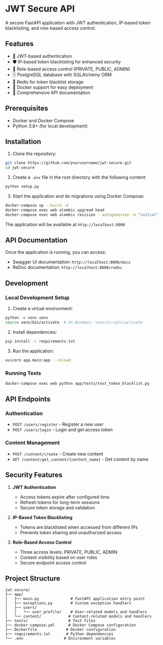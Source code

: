 # JWT Secure API

A secure FastAPI application with JWT authentication, IP-based token blacklisting, and role-based access control.

## Features

- 🔐 JWT-based authentication
- 🛡️ IP-based token blacklisting for enhanced security
- 👥 Role-based access control (PRIVATE, PUBLIC, ADMIN)
- 🗄️ PostgreSQL database with SQLAlchemy ORM
- 🔄 Redis for token blacklist storage
- 🐳 Docker support for easy deployment
- 📝 Comprehensive API documentation

## Prerequisites

- Docker and Docker Compose
- Python 3.8+ (for local development)

## Installation

1. Clone the repository:
```bash
git clone https://github.com/yourusername/jwt-secure.git
cd jwt-secure
```

2. Create a `.env` file in the root directory with the following content:
```bash
python setup.py
```

3. Start the application and do migrations using Docker Compose:
```bash
docker-compose up --build -d
docker-compose exec web alembic upgread head
docker-compose exec web alembic revision --autogenerate -m "initial"
```

The application will be available at `http://localhost:8000`

## API Documentation

Once the application is running, you can access:
- Swagger UI documentation: `http://localhost:8000/docs`
- ReDoc documentation: `http://localhost:8000/redoc`

## Development

### Local Development Setup

1. Create a virtual environment:
```bash
python -m venv venv
source venv/bin/activate  # On Windows: venv\Scripts\activate
```

2. Install dependencies:
```bash
pip install -r requirements.txt
```

3. Run the application:
```bash
uvicorn app.main:app --reload
```

### Running Tests

```bash
docker-compose exec web python app/tests/test_token_blacklist.py
```

## API Endpoints

### Authentication
- `POST /users/register` - Register a new user
- `POST /users/login` - Login and get access token

### Content Management
- `POST /content/create` - Create new content
- `GET /content/get_content/{content_name}` - Get content by name

## Security Features

1. **JWT Authentication**
   - Access tokens expire after configured time
   - Refresh tokens for long-term sessions
   - Secure token storage and validation

2. **IP-Based Token Blacklisting**
   - Tokens are blacklisted when accessed from different IPs
   - Prevents token sharing and unauthorized access

3. **Role-Based Access Control**
   - Three access levels: PRIVATE, PUBLIC, ADMIN
   - Content visibility based on user roles
   - Secure endpoint access control

## Project Structure

```
jwt-secure/
├── app/
│   ├── main.py              # FastAPI application entry point
│   ├── exceptions.py        # Custom exception handlers
│   ├── users/
│   │   └── user_profile/    # User-related models and handlers
│   └── content/            # Content-related models and handlers
├── tests/                  # Test files
├── docker-compose.yml      # Docker Compose configuration
├── Dockerfile             # Docker configuration
├── requirements.txt       # Python dependencies
└── .env                  # Environment variables
```